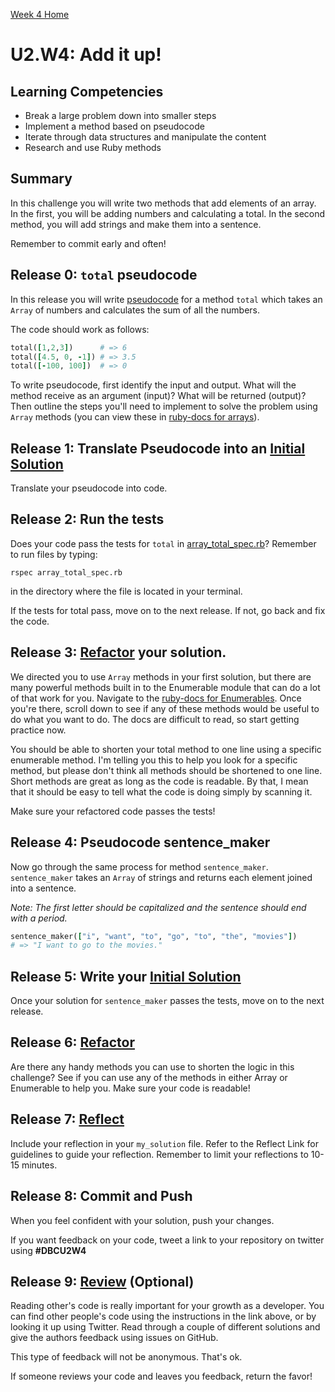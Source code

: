 [Week 4 Home](../../)

# U2.W4: Add it up!

## Learning Competencies
- Break a large problem down into smaller steps
- Implement a method based on pseudocode
- Iterate through data structures and manipulate the content
- Research and use Ruby methods

## Summary
In this challenge you will write two methods that add elements of an array. In the first, you will be adding numbers and calculating a total. In the second method, you will add strings and make them into a sentence.

Remember to commit early and often!

## Release 0: `total` pseudocode
In this release you will write [pseudocode](https://github.com/Devbootcamp/phase-0-handbook/blob/master/coding-references/pseudocode.md) for a method `total` which takes an `Array` of numbers and calculates the sum of all the numbers.

The code should work as follows:

```ruby
total([1,2,3])      # => 6
total([4.5, 0, -1]) # => 3.5
total([-100, 100])  # => 0
```

To write pseudocode, first identify the input and output. What will the method receive as an argument (input)? What will be returned (output)? Then outline the steps you'll need to implement to solve the problem using `Array` methods (you can view these in [ruby-docs for arrays](http://www.ruby-doc.org/core-2.0/Array.html)).

## Release 1: Translate Pseudocode into an [Initial Solution](https://github.com/Devbootcamp/phase-0-handbook/blob/master/coding-references/initial-solution.md)

Translate your pseudocode into code.

## Release 2: Run the tests
Does your code pass the tests for `total` in [array_total_spec.rb](array_total_spec.rb)? Remember to run files by typing:

`rspec array_total_spec.rb`

in the directory where the file is located in your terminal.

If the tests for total pass, move on to the next release. If not, go back and fix the code.

## Release 3: [Refactor](https://github.com/Devbootcamp/phase-0-handbook/blob/master/coding-references/refactoring.md) your solution.

We directed you to use `Array` methods in your first solution, but there are many powerful methods built in to the Enumerable module that can do a lot of that work for you. Navigate to the [ruby-docs for Enumerables](http://ruby-doc.org/core-2.0/Enumerable.html). Once you're there, scroll down to see if any of these methods would be useful to do what you want to do. The docs are difficult to read, so start getting practice now.

You should be able to shorten your total method to one line using a specific enumerable method. I'm telling you this to help you look for a specific method, but please don't think all methods should be shortened to one line. Short methods are great as long as the code is readable. By that, I mean that it should be easy to tell what the code is doing simply by scanning it.

Make sure your refactored code passes the tests!

## Release 4: Pseudocode sentence_maker
Now go through the same process for method `sentence_maker`. `sentence_maker` takes an `Array` of strings and returns each element joined into a sentence.

*Note: The first letter should be capitalized and the sentence should end with a period.*

```ruby
sentence_maker(["i", "want", "to", "go", "to", "the", "movies"])
# => "I want to go to the movies."
```

## Release 5: Write your [Initial Solution](https://github.com/Devbootcamp/phase-0-handbook/blob/master/coding-references/initial-solution.md)

Once your solution for `sentence_maker` passes the tests, move on to the next release.

## Release 6: [Refactor](https://github.com/Devbootcamp/phase-0-handbook/blob/master/coding-references/refactoring.md)

Are there any handy methods you can use to shorten the logic in this challenge? See if you can use any of the methods in either Array or Enumerable to help you. Make sure your code is readable!

## Release 7:  [Reflect](https://github.com/Devbootcamp/phase-0-handbook/blob/master/coding-references/reflection-guidelines.md)
Include your reflection in your `my_solution` file. Refer to the Reflect Link for guidelines to guide your reflection. Remember to limit your reflections to 10-15 minutes.

## Release 8: Commit and Push
When you feel confident with your solution, push your changes.

If you want feedback on your code, tweet a link to your repository on twitter using **#DBCU2W4**

## Release 9: [Review](https://github.com/Devbootcamp/phase-0-handbook/blob/master/coding-references/review.md) (Optional)

Reading other's code is really important for your growth as a developer. You can find other people's code using the instructions in the link above, or by looking it up using Twitter. Read through a couple of different solutions and give the authors feedback using issues on GitHub.

This type of feedback will not be anonymous. That's ok.

If someone reviews your code and leaves you feedback, return the favor!

